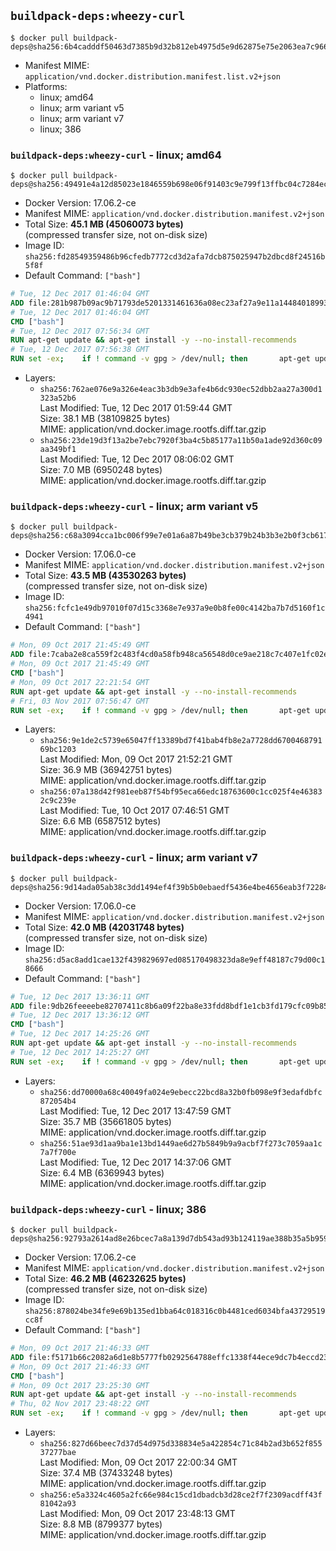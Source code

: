 ## `buildpack-deps:wheezy-curl`

```console
$ docker pull buildpack-deps@sha256:6b4cadddf50463d7385b9d32b812eb4975d5e9d62875e75e2063ea7c9660ccd2
```

-	Manifest MIME: `application/vnd.docker.distribution.manifest.list.v2+json`
-	Platforms:
	-	linux; amd64
	-	linux; arm variant v5
	-	linux; arm variant v7
	-	linux; 386

### `buildpack-deps:wheezy-curl` - linux; amd64

```console
$ docker pull buildpack-deps@sha256:49491e4a12d85023e1846559b698e06f91403c9e799f13ffbc04c7284ec03b96
```

-	Docker Version: 17.06.2-ce
-	Manifest MIME: `application/vnd.docker.distribution.manifest.v2+json`
-	Total Size: **45.1 MB (45060073 bytes)**  
	(compressed transfer size, not on-disk size)
-	Image ID: `sha256:fd28549359486b96cfedb7772cd3d2afa7dcb875025947b2dbcd8f24516b5f8f`
-	Default Command: `["bash"]`

```dockerfile
# Tue, 12 Dec 2017 01:46:04 GMT
ADD file:281b987b09ac9b71793de5201331461636a08ec23af27a9e11a14484018993dd in / 
# Tue, 12 Dec 2017 01:46:04 GMT
CMD ["bash"]
# Tue, 12 Dec 2017 07:56:34 GMT
RUN apt-get update && apt-get install -y --no-install-recommends 		ca-certificates 		curl 		wget 	&& rm -rf /var/lib/apt/lists/*
# Tue, 12 Dec 2017 07:56:38 GMT
RUN set -ex; 	if ! command -v gpg > /dev/null; then 		apt-get update; 		apt-get install -y --no-install-recommends 			gnupg 			dirmngr 		; 		rm -rf /var/lib/apt/lists/*; 	fi
```

-	Layers:
	-	`sha256:762ae076e9a326e4eac3b3db9e3afe4b6dc930ec52dbb2aa27a300d1323a52b6`  
		Last Modified: Tue, 12 Dec 2017 01:59:44 GMT  
		Size: 38.1 MB (38109825 bytes)  
		MIME: application/vnd.docker.image.rootfs.diff.tar.gzip
	-	`sha256:23de19d3f13a2be7ebc7920f3ba4c5b85177a11b50a1ade92d360c09aa349bf1`  
		Last Modified: Tue, 12 Dec 2017 08:06:02 GMT  
		Size: 7.0 MB (6950248 bytes)  
		MIME: application/vnd.docker.image.rootfs.diff.tar.gzip

### `buildpack-deps:wheezy-curl` - linux; arm variant v5

```console
$ docker pull buildpack-deps@sha256:c68a3094cca1bc006f99e7e01a6a87b49be3cb379b24b3b3e2b0f3cb617ed148
```

-	Docker Version: 17.06.0-ce
-	Manifest MIME: `application/vnd.docker.distribution.manifest.v2+json`
-	Total Size: **43.5 MB (43530263 bytes)**  
	(compressed transfer size, not on-disk size)
-	Image ID: `sha256:fcfc1e49db97010f07d15c3368e7e937a9e0b8fe00c4142ba7b7d5160f1c4941`
-	Default Command: `["bash"]`

```dockerfile
# Mon, 09 Oct 2017 21:45:49 GMT
ADD file:7caba2e8ca559f2c483f4cd0a58fb948ca56548d0ce9ae218c7c407e1fc02eb5 in / 
# Mon, 09 Oct 2017 21:45:49 GMT
CMD ["bash"]
# Mon, 09 Oct 2017 22:21:54 GMT
RUN apt-get update && apt-get install -y --no-install-recommends 		ca-certificates 		curl 		wget 	&& rm -rf /var/lib/apt/lists/*
# Fri, 03 Nov 2017 07:56:47 GMT
RUN set -ex; 	if ! command -v gpg > /dev/null; then 		apt-get update; 		apt-get install -y --no-install-recommends 			gnupg 			dirmngr 		; 		rm -rf /var/lib/apt/lists/*; 	fi
```

-	Layers:
	-	`sha256:9e1de2c5739e65047ff13389bd7f41bab4fb8e2a7728dd670046879169bc1203`  
		Last Modified: Mon, 09 Oct 2017 21:52:21 GMT  
		Size: 36.9 MB (36942751 bytes)  
		MIME: application/vnd.docker.image.rootfs.diff.tar.gzip
	-	`sha256:07a138d42f981eeb87f54bf95eca66edc18763600c1cc025f4e463832c9c239e`  
		Last Modified: Tue, 10 Oct 2017 07:46:51 GMT  
		Size: 6.6 MB (6587512 bytes)  
		MIME: application/vnd.docker.image.rootfs.diff.tar.gzip

### `buildpack-deps:wheezy-curl` - linux; arm variant v7

```console
$ docker pull buildpack-deps@sha256:9d14ada05ab38c3dd1494ef4f39b5b0ebaedf5436e4be4656eab3f72284b259e
```

-	Docker Version: 17.06.0-ce
-	Manifest MIME: `application/vnd.docker.distribution.manifest.v2+json`
-	Total Size: **42.0 MB (42031748 bytes)**  
	(compressed transfer size, not on-disk size)
-	Image ID: `sha256:d5ac8add1cae132f439829697ed085170498323da8e9eff48187c79d00c18666`
-	Default Command: `["bash"]`

```dockerfile
# Tue, 12 Dec 2017 13:36:11 GMT
ADD file:9db26feeeebe82707411c8b6a09f22ba8e33fdd8bdf1e1cb3fd179cfc09b850e in / 
# Tue, 12 Dec 2017 13:36:12 GMT
CMD ["bash"]
# Tue, 12 Dec 2017 14:25:26 GMT
RUN apt-get update && apt-get install -y --no-install-recommends 		ca-certificates 		curl 		wget 	&& rm -rf /var/lib/apt/lists/*
# Tue, 12 Dec 2017 14:25:27 GMT
RUN set -ex; 	if ! command -v gpg > /dev/null; then 		apt-get update; 		apt-get install -y --no-install-recommends 			gnupg 			dirmngr 		; 		rm -rf /var/lib/apt/lists/*; 	fi
```

-	Layers:
	-	`sha256:dd70000a68c40049fa024e9ebecc22bcd8a32b0fb098e9f3edafdbfc872054b4`  
		Last Modified: Tue, 12 Dec 2017 13:47:59 GMT  
		Size: 35.7 MB (35661805 bytes)  
		MIME: application/vnd.docker.image.rootfs.diff.tar.gzip
	-	`sha256:51ae93d1aa9ba1e13bd1449ae6d27b5849b9a9acbf7f273c7059aa1c7a7f700e`  
		Last Modified: Tue, 12 Dec 2017 14:37:06 GMT  
		Size: 6.4 MB (6369943 bytes)  
		MIME: application/vnd.docker.image.rootfs.diff.tar.gzip

### `buildpack-deps:wheezy-curl` - linux; 386

```console
$ docker pull buildpack-deps@sha256:92793a2614ad8e26bcec7a8a139d7db543ad93b124119ae388b35a5b959c1e56
```

-	Docker Version: 17.06.2-ce
-	Manifest MIME: `application/vnd.docker.distribution.manifest.v2+json`
-	Total Size: **46.2 MB (46232625 bytes)**  
	(compressed transfer size, not on-disk size)
-	Image ID: `sha256:878024be34fe9e69b135ed1bba64c018316c0b4481ced6034bfa43729519cc8f`
-	Default Command: `["bash"]`

```dockerfile
# Mon, 09 Oct 2017 21:46:33 GMT
ADD file:f5171b66c2082a6d1e8b5777fb0292564788effc1338f44ece9dc7b4eccd2374 in / 
# Mon, 09 Oct 2017 21:46:33 GMT
CMD ["bash"]
# Mon, 09 Oct 2017 23:25:30 GMT
RUN apt-get update && apt-get install -y --no-install-recommends 		ca-certificates 		curl 		wget 	&& rm -rf /var/lib/apt/lists/*
# Thu, 02 Nov 2017 23:48:22 GMT
RUN set -ex; 	if ! command -v gpg > /dev/null; then 		apt-get update; 		apt-get install -y --no-install-recommends 			gnupg 			dirmngr 		; 		rm -rf /var/lib/apt/lists/*; 	fi
```

-	Layers:
	-	`sha256:827d66beec7d37d54d975d338834e5a422854c71c84b2ad3b652f85537277bae`  
		Last Modified: Mon, 09 Oct 2017 22:00:34 GMT  
		Size: 37.4 MB (37433248 bytes)  
		MIME: application/vnd.docker.image.rootfs.diff.tar.gzip
	-	`sha256:e5a3324c4605a2fc66e984c15cd1dbadcb3d28ce2f7f2309acdff43f81042a93`  
		Last Modified: Mon, 09 Oct 2017 23:48:13 GMT  
		Size: 8.8 MB (8799377 bytes)  
		MIME: application/vnd.docker.image.rootfs.diff.tar.gzip
